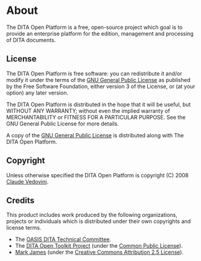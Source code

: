 About
=====

The DITA Open Platform is a free, open-source project which goal is to provide an enterprise platform for the edition, management and processing of DITA documents.


License
-------

The DITA Open Platform is free software: you can redistribute it and/or modify it under the terms of the [GNU General Public License](http://www.gnu.org/licenses/) as published by the Free Software Foundation, either version 3 of the License, or (at your option) any later version.

The DITA Open Platform is distributed in the hope that it will be useful, but WITHOUT ANY WARRANTY; without even the implied warranty of MERCHANTABILITY or FITNESS FOR A PARTICULAR PURPOSE. See the GNU General Public License for more details.

A copy of the [GNU General Public License](http://www.gnu.org/licenses/) is distributed along with The DITA Open Platform.


Copyright
---------

Unless otherwise specified the DITA Open Platform is copyright (C) 2008 [Claude Vedovini](http://vedovini.net/).


Credits
-------

This product includes work produced by the following organizations, projects or individuals which is distributed under their own copyrights and license terms.
* The [OASIS DITA Technical Committee](http://www.oasis-open.org/committees/dita).
* The [DITA Open Toolkit Project](http://dita-ot.sourceforge.net/) (under the [Common Public License](http://www.opensource.org/licenses/cpl1.0.php)).
* [Mark James](http://www.famfamfam.com/) (under the [Creative Commons Attribution 2.5 License](http://creativecommons.org/licenses/by/2.5/)).

